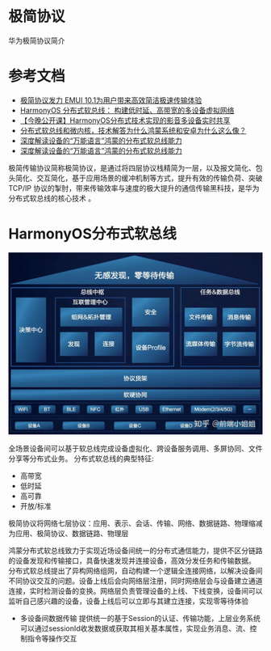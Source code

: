 # 极简协议

华为极简协议简介

# 参考文档
* [极简协议发力 EMUI 10.1为用户带来高效简洁极速传输体验](https://cloud.tencent.com/developer/news/607166)
* [HarmonyOS 分布式软总线： 构建低时延、高带宽的多设备虚拟网络](https://ost.51cto.com/posts/825)
* [【今晚公开课】HarmonyOS分布式技术实现的影音多设备实时共享](https://ost.51cto.com/posts/2198)
* [分布式软总线和微内核，技术解答为什么鸿蒙系统和安卓为什么这么像？](https://zhuanlan.zhihu.com/p/400755201)
* [深度解读设备的“万能语言”鸿蒙的分布式软总线能力](https://bbs.huaweicloud.com/blogs/detail/239194)
* [深度解读设备的“万能语言”鸿蒙的分布式软总线能力](https://bbs.huaweicloud.com/blogs/detail/239194)

极简传输协议简称极简协议，是通过将四层协议栈精简为一层，以及报文简化、包头简化、交互简化，基于应用场景的缓冲机制等方式，提升有效的传输负荷、突破 TCP/IP 协议的掣肘，带来传输效率与速度的极大提升的通信传输黑科技，是华为分布式软总线的核心技术 。

# HarmonyOS分布式软总线

![0002_distributed_soft_bus_architecture.jpg](images/0002_distributed_soft_bus_architecture.jpg)

全场景设备间可以基于软总线完成设备虚拟化、跨设备服务调用、多屏协同、文件分享等分布式业务。 
分布式软总线的典型特征:   
* 高带宽
* 低时延
* 高可靠
* 开放/标准

极简协议将网络七层协议：应用、表示、会话、传输、网络、数据链路、物理缩减为应用、极简协议、数据链路、物理层


鸿蒙分布式软总线致力于实现近场设备间统一的分布式通信能力，提供不区分链路的设备发现和传输接口，具备快速发现并连接设备，高效分发任务和传输数据。
分布式软总线提出了异构网络组网，自动构建一个逻辑全连接网络，以解决设备间不同协议交互的问题。设备上线后会向网络层注册，同时网络层会与设备建立通道连接，实时检测设备的变换。网络层负责管理设备的上线、下线变换，设备间可以监听自己感兴趣的设备，设备上线后可以立即与其建立连接，实现零等待体验

* 多设备间数据传输 
  提供统一的基于Session的认证、传输功能，上层业务系统可以通过sessionId收发数据或获取其相关基本属性，实现业务消息、流、控制指令等操作交互


